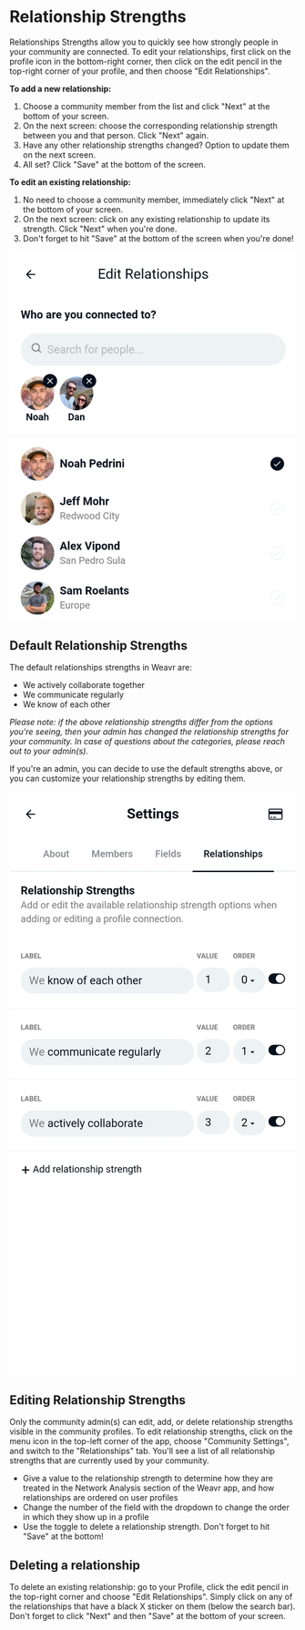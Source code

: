 # Relationship Strengths

Relationships Strengths allow you to quickly see how strongly people in your community are connected. 
To edit your relationships, first click on the profile icon in the bottom-right corner, then click on the edit pencil in the top-right corner of your profile, and then choose "Edit Relationships".

**To add a new relationship:**

1. Choose a community member from the list and click "Next" at the bottom of your screen. 
2. On the next screen: choose the corresponding relationship strength between you and that person. Click "Next" again. 
3. Have any other relationship strengths changed? Option to update them on the next screen.
4. All set? Click "Save" at the bottom of the screen.

**To edit an existing relationship:**
1. No need to choose a community member, immediately click "Next" at the bottom of your screen. 
2. On the next screen: click on any existing relationship to update its strength. Click "Next" when you're done. 
3. Don't forget to hit "Save" at the bottom of the screen when you're done!

![Phone screenshot of Relationships](/images/relationships.jpg)

## Default Relationship Strengths
The default relationships strengths in Weavr are:
- We actively collaborate together
- We communicate regularly
- We know of each other

_Please note: if the above relationship strengths differ from the options you're seeing, then your admin has changed the relationship strengths for your community. In case of questions about the categories, please reach out to your admin(s)._

If you're an admin, you can decide to use the default strengths above, or you can customize your relationship strengths by editing them. 

![Phone screenshot of Relationship Strengths](/images/relationship-strengths.jpg)

## Editing Relationship Strengths
Only the community admin(s) can edit, add, or delete relationship strengths visible in the community profiles. To edit relationship strengths, click on the menu icon in the top-left corner of the app, choose "Community Settings", and switch to the "Relationships" tab. You'll see a list of all relationship strengths that are currently used by your community. 
- Give a value to the relationship strength to determine how they are treated in the Network Analysis section of the Weavr app, and how relationships are ordered on user profiles
- Change the number of the field with the dropdown to change the order in which they show up in a profile
- Use the toggle to delete a relationship strength. Don't forget to hit "Save" at the bottom!

## Deleting a relationship
To delete an existing relationship: go to your Profile, click the edit pencil in the top-right corner and choose "Edit Relationships". 
Simply click on any of the relationships that have a black X sticker on them (below the search bar). 
Don't forget to click "Next" and then "Save" at the bottom of your screen.
